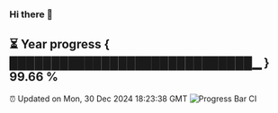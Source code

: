 ### Hi there 👋
⏳ Year progress { █████████████████████████████▁ } 99.66 %
---
⏰ Updated on Mon, 30 Dec 2024 18:23:38 GMT
![Progress Bar CI](https://github.com/liununu/liununu/workflows/Progress%20Bar%20CI/badge.svg)
